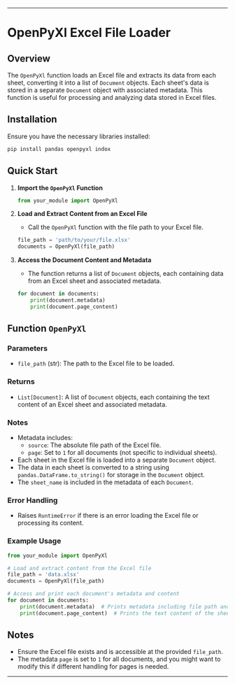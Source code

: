
---

# OpenPyXl Excel File Loader

## Overview

The `OpenPyXl` function loads an Excel file and extracts its data from each sheet, converting it into a list of `Document` objects. Each sheet's data is stored in a separate `Document` object with associated metadata. This function is useful for processing and analyzing data stored in Excel files.

## Installation

Ensure you have the necessary libraries installed:

```bash
pip install pandas openpyxl indox
```

## Quick Start

1. **Import the `OpenPyXl` Function**

   ```python
   from your_module import OpenPyXl
   ```

2. **Load and Extract Content from an Excel File**

   - Call the `OpenPyXl` function with the file path to your Excel file.

   ```python
   file_path = 'path/to/your/file.xlsx'
   documents = OpenPyXl(file_path)
   ```

3. **Access the Document Content and Metadata**

   - The function returns a list of `Document` objects, each containing data from an Excel sheet and associated metadata.

   ```python
   for document in documents:
       print(document.metadata)
       print(document.page_content)
   ```

## Function `OpenPyXl`

### Parameters

- `file_path` (str): The path to the Excel file to be loaded.

### Returns

- `List[Document]`: A list of `Document` objects, each containing the text content of an Excel sheet and associated metadata.

### Notes

- Metadata includes:
  - `source`: The absolute file path of the Excel file.
  - `page`: Set to `1` for all documents (not specific to individual sheets).
- Each sheet in the Excel file is loaded into a separate `Document` object.
- The data in each sheet is converted to a string using `pandas.DataFrame.to_string()` for storage in the `Document` object.
- The `sheet_name` is included in the metadata of each `Document`.

### Error Handling

- Raises `RuntimeError` if there is an error loading the Excel file or processing its content.

### Example Usage

```python
from your_module import OpenPyXl

# Load and extract content from the Excel file
file_path = 'data.xlsx'
documents = OpenPyXl(file_path)

# Access and print each document's metadata and content
for document in documents:
    print(document.metadata)  # Prints metadata including file path and sheet name
    print(document.page_content)  # Prints the text content of the sheet
```

## Notes

- Ensure the Excel file exists and is accessible at the provided `file_path`.
- The metadata `page` is set to `1` for all documents, and you might want to modify this if different handling for pages is needed.

---

